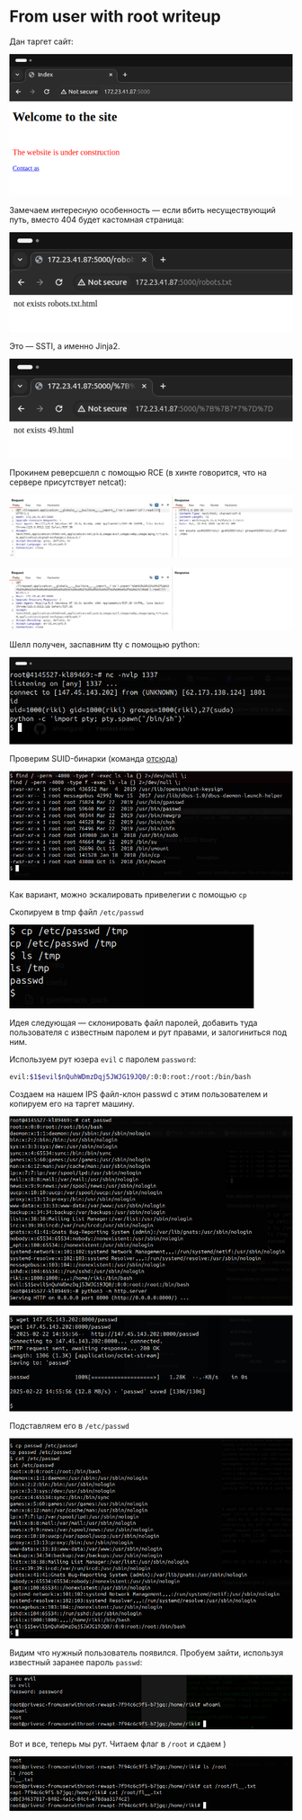# From user with root writeup

Дан таргет сайт:

![image.png](From%20user%20with%20root%20writeup%201a2021737a8980ceada1c9b2175c2fbc/image.png)

Замечаем интересную особенность — если вбить несуществующий путь, вместо 404 будет кастомная страница:

![image.png](From%20user%20with%20root%20writeup%201a2021737a8980ceada1c9b2175c2fbc/image%201.png)

Это — SSTI, а именно Jinja2.

![image.png](From%20user%20with%20root%20writeup%201a2021737a8980ceada1c9b2175c2fbc/image%202.png)

Прокинем реверсшелл с помощью RCE (в хинте говорится, что на сервере присутствует netcat):

![image.png](From%20user%20with%20root%20writeup%201a2021737a8980ceada1c9b2175c2fbc/image%203.png)

![image.png](From%20user%20with%20root%20writeup%201a2021737a8980ceada1c9b2175c2fbc/image%204.png)

Шелл получен, заспавним tty с помощью python:

![image.png](From%20user%20with%20root%20writeup%201a2021737a8980ceada1c9b2175c2fbc/image%205.png)

Проверим SUID-бинарки (команда [отсюда](https://swisskyrepo.github.io/InternalAllTheThings/redteam/escalation/linux-privilege-escalation/#find-suid-binaries))

![image.png](From%20user%20with%20root%20writeup%201a2021737a8980ceada1c9b2175c2fbc/image%206.png)

Как вариант, можно эскалировать привелегии с помощью `cp`

Скопируем в tmp файл `/etc/passwd`

![image.png](From%20user%20with%20root%20writeup%201a2021737a8980ceada1c9b2175c2fbc/image%207.png)

Идея следующая — склонировать файл паролей, добавить туда пользователя с известным паролем и рут правами, и залогиниться под ним.

Используем рут юзера `evil` с паролем `password`:

```bash
evil:$1$evil$nQuhWDmzDqj5JWJG19JQ0/:0:0:root:/root:/bin/bash
```

Создаем на нашем IPS файл-клон passwd с этим пользователем и копируем его на таргет машину.

![image.png](From%20user%20with%20root%20writeup%201a2021737a8980ceada1c9b2175c2fbc/image%208.png)

![image.png](From%20user%20with%20root%20writeup%201a2021737a8980ceada1c9b2175c2fbc/image%209.png)

Подставляем его в `/etc/passwd`

![image.png](From%20user%20with%20root%20writeup%201a2021737a8980ceada1c9b2175c2fbc/image%2010.png)

Видим что нужный пользователь появился. Пробуем зайти, используя известный заранее пароль `passwd`:

![image.png](From%20user%20with%20root%20writeup%201a2021737a8980ceada1c9b2175c2fbc/image%2011.png)

Вот и все, теперь мы рут. Читаем флаг в `/root` и сдаем )

![image.png](From%20user%20with%20root%20writeup%201a2021737a8980ceada1c9b2175c2fbc/image%2012.png)